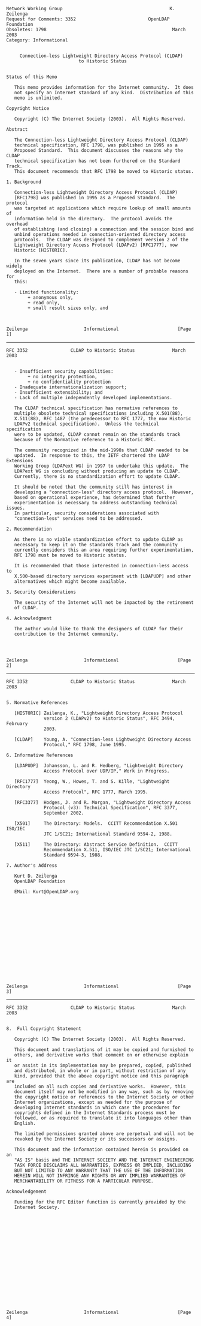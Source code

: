     Network Working Group                                        K. Zeilenga
    Request for Comments: 3352                           OpenLDAP Foundation
    Obsoletes: 1798                                               March 2003
    Category: Informational


         Connection-less Lightweight Directory Access Protocol (CLDAP)
                               to Historic Status


    Status of this Memo

       This memo provides information for the Internet community.  It does
       not specify an Internet standard of any kind.  Distribution of this
       memo is unlimited.

    Copyright Notice

       Copyright (C) The Internet Society (2003).  All Rights Reserved.

    Abstract

       The Connection-less Lightweight Directory Access Protocol (CLDAP)
       technical specification, RFC 1798, was published in 1995 as a
       Proposed Standard.  This document discusses the reasons why the CLDAP
       technical specification has not been furthered on the Standard Track.
       This document recommends that RFC 1798 be moved to Historic status.

    1. Background

       Connection-less Lightweight Directory Access Protocol (CLDAP)
       [RFC1798] was published in 1995 as a Proposed Standard.  The protocol
       was targeted at applications which require lookup of small amounts of
       information held in the directory.  The protocol avoids the overhead
       of establishing (and closing) a connection and the session bind and
       unbind operations needed in connection-oriented directory access
       protocols.  The CLDAP was designed to complement version 2 of the
       Lightweight Directory Access Protocol (LDAPv2) [RFC1777], now
       Historic [HISTORIC].

       In the seven years since its publication, CLDAP has not become widely
       deployed on the Internet.  There are a number of probable reasons for
       this:

       - Limited functionality:
            + anonymous only,
            + read only,
            + small result sizes only, and



    Zeilenga                     Informational                      [Page 1]

------------------------------------------------------------------------

``` newpage
RFC 3352                CLDAP to Historic Status              March 2003


   - Insufficient security capabilities:
        + no integrity protection,
        + no confidentiality protection
   - Inadequate internationalization support;
   - Insufficient extensibility; and
   - Lack of multiple independently developed implementations.

   The CLDAP technical specification has normative references to
   multiple obsolete technical specifications including X.501(88),
   X.511(88), RFC 1487 (the predecessor to RFC 1777, the now Historic
   LDAPv2 technical specification).  Unless the technical specification
   were to be updated, CLDAP cannot remain on the standards track
   because of the Normative reference to a Historic RFC.

   The community recognized in the mid-1990s that CLDAP needed to be
   updated.  In response to this, the IETF chartered the LDAP Extensions
   Working Group (LDAPext WG) in 1997 to undertake this update.  The
   LDAPext WG is concluding without producing an update to CLDAP.
   Currently, there is no standardization effort to update CLDAP.

   It should be noted that the community still has interest in
   developing a "connection-less" directory access protocol.  However,
   based on operational experience, has determined that further
   experimentation is necessary to address outstanding technical issues.
   In particular, security considerations associated with
   "connection-less" services need to be addressed.

2. Recommendation

   As there is no viable standardization effort to update CLDAP as
   necessary to keep it on the standards track and the community
   currently considers this an area requiring further experimentation,
   RFC 1798 must be moved to Historic status.

   It is recommended that those interested in connection-less access to
   X.500-based directory services experiment with [LDAPUDP] and other
   alternatives which might become available.

3. Security Considerations

   The security of the Internet will not be impacted by the retirement
   of CLDAP.

4. Acknowledgment

   The author would like to thank the designers of CLDAP for their
   contribution to the Internet community.




Zeilenga                     Informational                      [Page 2]
```

------------------------------------------------------------------------

``` newpage
RFC 3352                CLDAP to Historic Status              March 2003


5. Normative References

   [HISTORIC] Zeilenga, K., "Lightweight Directory Access Protocol
              version 2 (LDAPv2) to Historic Status", RFC 3494, February
              2003.

   [CLDAP]    Young, A. "Connection-less Lightweight Directory Access
              Protocol," RFC 1798, June 1995.

6. Informative References

   [LDAPUDP]  Johansson, L. and R. Hedberg, "Lightweight Directory
              Access Protocol over UDP/IP," Work in Progress.

   [RFC1777]  Yeong, W., Howes, T. and S. Kille, "Lightweight Directory
              Access Protocol", RFC 1777, March 1995.

   [RFC3377]  Hodges, J. and R. Morgan, "Lightweight Directory Access
              Protocol (v3): Technical Specification", RFC 3377,
              September 2002.

   [X501]     The Directory: Models.  CCITT Recommendation X.501 ISO/IEC
              JTC 1/SC21; International Standard 9594-2, 1988.

   [X511]     The Directory: Abstract Service Definition.  CCITT
              Recommendation X.511, ISO/IEC JTC 1/SC21; International
              Standard 9594-3, 1988.

7. Author's Address

   Kurt D. Zeilenga
   OpenLDAP Foundation

   EMail: Kurt@OpenLDAP.org

















Zeilenga                     Informational                      [Page 3]
```

------------------------------------------------------------------------

``` newpage
RFC 3352                CLDAP to Historic Status              March 2003


8.  Full Copyright Statement

   Copyright (C) The Internet Society (2003).  All Rights Reserved.

   This document and translations of it may be copied and furnished to
   others, and derivative works that comment on or otherwise explain it
   or assist in its implementation may be prepared, copied, published
   and distributed, in whole or in part, without restriction of any
   kind, provided that the above copyright notice and this paragraph are
   included on all such copies and derivative works.  However, this
   document itself may not be modified in any way, such as by removing
   the copyright notice or references to the Internet Society or other
   Internet organizations, except as needed for the purpose of
   developing Internet standards in which case the procedures for
   copyrights defined in the Internet Standards process must be
   followed, or as required to translate it into languages other than
   English.

   The limited permissions granted above are perpetual and will not be
   revoked by the Internet Society or its successors or assigns.

   This document and the information contained herein is provided on an
   "AS IS" basis and THE INTERNET SOCIETY AND THE INTERNET ENGINEERING
   TASK FORCE DISCLAIMS ALL WARRANTIES, EXPRESS OR IMPLIED, INCLUDING
   BUT NOT LIMITED TO ANY WARRANTY THAT THE USE OF THE INFORMATION
   HEREIN WILL NOT INFRINGE ANY RIGHTS OR ANY IMPLIED WARRANTIES OF
   MERCHANTABILITY OR FITNESS FOR A PARTICULAR PURPOSE.

Acknowledgement

   Funding for the RFC Editor function is currently provided by the
   Internet Society.



















Zeilenga                     Informational                      [Page 4]
```
